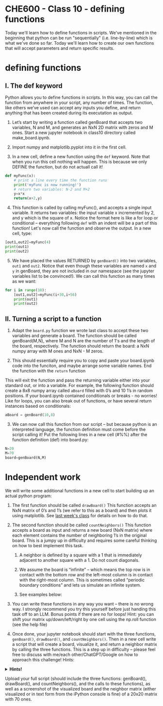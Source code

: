# CHE600 - Class 10 - defining functions

Today we'll learn how to define functions in scripts. We've mentioned in the beginning that python can be run "sequentially" (i.e. line-by-line) which is what we've done so far. Today we'll learn how to create our own functions that will accept parameters and return specific results.

# defining functions

## I. The def keyword

Python allows you to define functions in scripts. In this way, you can call the function from anywhere in your script, any number of times. The function, like others we’ve used can accept any inputs you define, and return anything that has been created during its executation as output.

1. Let’s start by writing a function called genBoard that accepts two variables, N and M, and generates an NxN 2D matrix with zeros and M ones. Start a new jupyter notebook in class10 directory called make_board.ipynb. 

2. Import numpy and matplotlib.pyplot into it in the first cell. 

3. In a new cell, define a new function using the ```def``` keyword. Note that when you run this cell nothing will happen. This is because we only DEFINE the function, but do not actuall call it!

```python
def myFunc(x):
	# print a line every time the function runs
	print('myFunc is now running!')
	# return two variables: N-2 and M+2
	y=x*x
	return(x+2,y)
```

4. This function is called by calling myFunc(), and accepts a single input variable. It returns two variables: the input variable x incremented by 2, and y which is the square of x. Notice the format here is like a for loop or conditional – everything following ```def``` with an indent will be a part of this function! Let's now call the function and observe the output. In a new cell, type:

```python
[out1,out2]=myFunc(4)
print(out1)
print(out2)
```

5. We have placed the values RETURNED by ```genBoard()``` into two variables, ```out1``` and ```out2```. Notice that even though these variables are named ```x``` and ```y``` in genBoard, they are not included in our namespace (see the jupyter variables list to be convinced!). We can call this function as many times as we want:

```python
for i in range(10):
	[out1,out2]=myFunc(i+30,i+56)
	print(out1)
	print(out2)
```

## II. Turning a script to a function

1. Adapt the ```board.py``` function we wrote last class to accept these two variables and generate a board. The function should be called genBoard(M,N), where M and N are the number of 1's and the length of the board, respectively. The function should return the board: a NxN numpy array with M ones and NxN - M zeros.

2. This should essentially require you to copy and paste your board.ipynb code into the funciton, and maybe arrange some variable names. End the function with the ```return``` function

This will exit the function and pass the returning variable either into your standard out, or into a variable. For example, the following function should create a 8x8 numpy array called ```aBoard``` filled with 0’s and 10 1’s in random positions. If your board.ipynb contained conditionals or breaks - no worries! Like for loops, you can also break out of functions, or have several return instances based on conditionals:

```python
aBoard = genBoard(10,8)
```

3. We can now call this function from our script – but because python is an interpreted language, the function definition must come before the script calling it! Put the following lines in a new cell (#%%) after the function definition (def) into board.py:

```python
N=20
M=70
board=genBoard(N,M)
```

# Independent work

We will write some additional functions in a new cell to start building up an actual python program:

1. The first function should be called ```drawBoard()``` This function accepts an NxN matrix of 0’s and 1’s (we refer to this as a board) and then plots it using matplotlib. See [last week's class](../Class_09/README.md#ii-visualizing-boards) for details on how to do that.

2. The second function should be called ```countNeighbors()``` This function accepts a board as input and returns a new board (NxN matrix) where each element contains the number of neighboring 1’s in the original board. This is a jumpy up in difficulty and requires some careful thinking on how to best implement this task.

	1. A neighbor is defined by a square with a 1 that is immediately adjacent to another square with a 1. Do not count diagonals. 

	2. We assume the board is “infinite” – which means the top row is in contact with the bottom row and the left-most column is in contact with the right-most column. This is sometimes called “periodic boundary conditions” and lets us simulate an infinite system.

	3. See examples below:


3. You can write these functions in any way you want – there is no wrong way. I strongly recommend you try this yourself before just handing this task off to an LLM. Bonus points if there are no for loops! Hint: you can shift your matrix up/down/left/right by one cell using the np.roll function (see the help file)

4. Once done, your jupyter notebook should start with the three functions, ```genBoard()```, ```drawBoard()```, and ```countNeighbors()```. Then in a new cell write a script that will create a board, visualize it, and return a neighbor matrix by calling the three functions. This is a step up in difficulty – please feel free to discuss with me/each other/ChatGPT/Google on how to approach this challenge! Hints:

<details>
<summary><b>Hints!</b></summary>
<li> Start with SMALL boards where you can easily visualize and count neighbors yourself. 
<li> Implement periodic boundaries only AFTER your code is working without them.
<li> Remember what the input and output should be as you write your code.
<li> 1x1 = 1; 1x0 = 0
</details>

Upload your full script (should include the three functions: genBoard(), drawBoard(),  and countNeighbors(), and the calls to these functions), as well as a screenshot of the visualized board and the neighbor matrix (either visualized or in text form from the iPython console is fine) of a 20x20 matrix with 70 ones.



